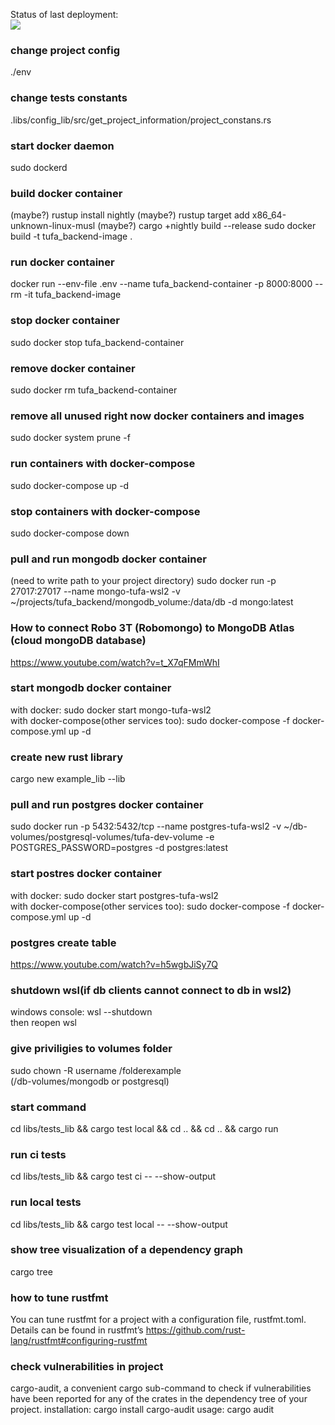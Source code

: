 Status of last deployment: <br/>
<img src="https://github.com/kuqmua/tufa_backend/workflows/CI/badge.svg?branch=master"><br/>

### change project config
./env

### change tests constants
.libs/config_lib/src/get_project_information/project_constans.rs <br/>

### start docker daemon
sudo dockerd

### build docker container
(maybe?) rustup install nightly
(maybe?) rustup target add x86_64-unknown-linux-musl
(maybe?) cargo +nightly build --release
sudo docker build -t tufa_backend-image .

### run docker container
docker run --env-file .env --name tufa_backend-container -p 8000:8000 --rm -it tufa_backend-image

### stop docker container
sudo docker stop tufa_backend-container

### remove docker container
sudo docker rm tufa_backend-container

### remove all unused right now docker containers and images
sudo docker system prune -f 

### run containers with docker-compose
sudo docker-compose up -d

### stop containers with docker-compose
sudo docker-compose down

### pull and run mongodb docker container
(need to write path to your project directory)
sudo docker run -p 27017:27017 --name mongo-tufa-wsl2 -v ~/projects/tufa_backend/mongodb_volume:/data/db -d mongo:latest

### How to connect Robo 3T (Robomongo) to MongoDB Atlas (cloud mongoDB database)
https://www.youtube.com/watch?v=t_X7qFMmWhI

### start mongodb docker container
with docker: sudo docker start mongo-tufa-wsl2 <br/>
with docker-compose(other services too): sudo docker-compose -f docker-compose.yml up -d 

### create new rust library
cargo new example_lib --lib

### pull and run postgres docker container
sudo docker run -p 5432:5432/tcp --name postgres-tufa-wsl2 -v ~/db-volumes/postgresql-volumes/tufa-dev-volume -e POSTGRES_PASSWORD=postgres -d postgres:latest

### start postres docker container
with docker: sudo docker start postgres-tufa-wsl2 <br/>
with docker-compose(other services too): sudo docker-compose -f docker-compose.yml up -d <br/>

### postgres create table
https://www.youtube.com/watch?v=h5wgbJiSy7Q

### shutdown wsl(if db clients cannot connect to db in wsl2)
windows console: wsl --shutdown <br/>
then reopen wsl

### give priviligies to volumes folder
sudo chown -R username /folderexample <br/>
(/db-volumes/mongodb or postgresql)

### start command
cd libs/tests_lib && cargo test local && cd .. && cd .. && cargo run

### run ci tests
cd libs/tests_lib && cargo test ci -- --show-output

### run local tests
cd libs/tests_lib && cargo test local -- --show-output

### show tree visualization of a dependency graph
cargo tree

### how to tune rustfmt
You can tune rustfmt for a project with a configuration file, rustfmt.toml. Details can be found in
rustfmt’s https://github.com/rust-lang/rustfmt#configuring-rustfmt

### check vulnerabilities in project
cargo-audit, a convenient cargo sub-command to check if vulnerabilities have
been reported for any of the crates in the dependency tree of your project.
installation:
cargo install cargo-audit
usage:
cargo audit
